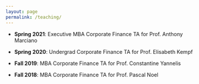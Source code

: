 ```yaml
---
layout: page
permalink: /teaching/
---
```


- **Spring 2021**: Executive MBA Corporate Finance TA for Prof. Anthony Marciano

- **Spring 2020**: Undergrad Corporate Finance TA for Prof. Elisabeth Kempf

- **Fall 2019**: MBA Corporate Finance TA for Prof. Constantine Yannelis

- **Fall 2018**: MBA Corporate Finance TA for Prof. Pascal Noel

